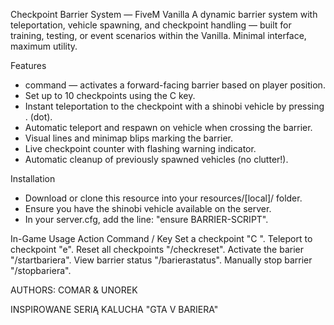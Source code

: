  Checkpoint Barrier System — FiveM Vanilla
A dynamic barrier system with teleportation, vehicle spawning, and checkpoint handling — built for training, testing, or event scenarios within the Vanilla. Minimal interface, maximum utility.

 Features
- command — activates a forward-facing barrier based on player position.
- Set up to 10 checkpoints using the C key.
- Instant teleportation to the checkpoint with a shinobi vehicle by pressing . (dot).
- Automatic teleport and respawn on vehicle when crossing the barrier.
- Visual lines and minimap blips marking the barrier.
- Live checkpoint counter with flashing warning indicator.
- Automatic cleanup of previously spawned vehicles (no clutter!).

 Installation
- Download or clone this resource into your resources/[local]/ folder.
- Ensure you have the shinobi vehicle available on the server.
- In your server.cfg, add the line: "ensure BARRIER-SCRIPT".

In-Game Usage
 Action  Command / Key 
 Set a checkpoint  "C ".
 Teleport to checkpoint  "e".
 Reset all checkpoints  "/checkreset".
 Activate the barier  "/startbariera".
 View barrier status  "/barierastatus".
 Manually stop barrier  "/stopbariera".

 AUTHORS: COMAR & UNOREK
 
 INSPIROWANE SERIĄ KALUCHA "GTA V BARIERA"




